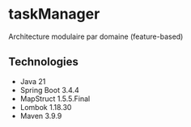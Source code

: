 # taskManager

Architecture modulaire par domaine (feature-based)

## Technologies
- Java 21
- Spring Boot 3.4.4
- MapStruct 1.5.5.Final
- Lombok 1.18.30
- Maven 3.9.9
